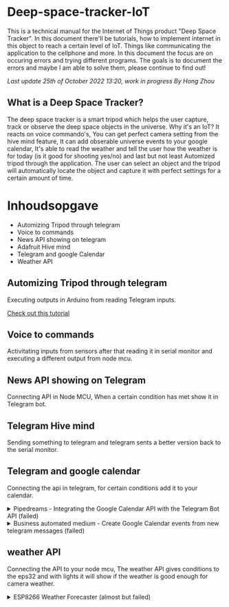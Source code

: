 # Deep-space-tracker-IoT
This is a technical manual for the Internet of Things product "Deep Space Tracker". In this document there'll be tutorials, how to implement internet in this object to reach a certain level of IoT. Things like communicating the application to the cellphone and more. In this document the focus are on occuring errors and trying different programs. The goals is to document the errors and maybe I am able to solve them, please continue to find out!

*Last update 25th of October 2022 13:20, work in progress*
*By Hong Zhou*

## What is a Deep Space Tracker?
The deep space tracker is a smart tripod which helps the user capture, track or observe the deep space objects in the universe. Why it's an IoT? It reacts on voice commando's, You can get perfect camera setting from the hive mind feature, It can add obserable universe events to your google calendar, It's able to read the weather and tell the user how the weather is for today (is it good for shooting yes/no) and last but not least Automized tripod through the application. The user can select an object and the tripod will automatically locate the object and capture it with perfect settings for a certain amount of time.

# Inhoudsopgave
- Automizing Tripod through telegram
- Voice to commands
- News API showing on telegram
- Adafruit Hive mind
- Telegram and google Calendar
- Weather API

## Automizing Tripod through telegram
Executing outputs in Arduino from reading Telegram inputs.

[Check out this tutorial](https://github.com/Hz-design/IoT_eps32_Telegram_outputs-Arduino-IDE-)

## Voice to commands 
Activitating inputs from sensors after that reading it in serial monitor and executing a different output from node mcu.

## News API showing on Telegram
Connecting API in Node MCU, When a certain condition has met show it in Telegram bot.

## Telegram Hive mind
Sending something to telegram and telegram sents a better version back to the serial monitor.

## Telegram and google calendar
Connecting the api in telegram, for certain conditions add it to your calendar.

<details>
  <summary>Pipedreams - Integrating the Google Calendar API with the Telegram Bot API (failed)</summary>
  
  ### Integrating the Google Calendar API with the Telegram Bot API
  1.  Click on [Pipedream](https://pipedream.com/apps/google-calendar/integrations/telegram-bot-api) for popular ways to connect google calendar and Telegram bot.
  2. Select Create Trigger > New messages update (instant)
  3. follow the instructions on creating a new Telegram bot
  
  ![Telegram_BotFather](https://user-images.githubusercontent.com/70894669/197772306-53215806-586d-4365-913a-bbbf970b44a8.gif)

  4. After generating your bot you'll gain acces to your bot token, place the token in the input form.
<img width="688" alt="Schermafbeelding 2022-10-25 om 14 34 51" src="https://user-images.githubusercontent.com/70894669/197774246-b68ce2ec-db14-48e3-b66a-15d86b3be0bb.png">

  5. type "/start" in your bot chat, after that you'll see a instant notification on your pipedreams window:
  <img width="778" alt="Schermafbeelding 2022-10-25 om 14 41 53" src="https://user-images.githubusercontent.com/70894669/197775754-d0d5a096-ea4f-4d49-b52e-be7eb3f56faf.png">

  6. Press on the "plus" button and add a step
  7. Search voor Google calendar and look for the "update event" action.
  8. Fill in your your own gmail.
  9. I made a new account on google to be an imposter for deep space tracker company.
  10. Made some appointments from for the calendar
  11. filled in the information
  <img width="725" alt="Schermafbeelding 2022-10-25 om 15 17 27" src="https://user-images.githubusercontent.com/70894669/197783487-f0e9bc4f-7faa-45a4-a11a-62fe38264d0d.png">
  12. got an error:
  <img width="1043" alt="Schermafbeelding 2022-10-25 om 15 16 01" src="https://user-images.githubusercontent.com/70894669/197783212-82a901fa-803e-4fd3-af52-c17b9a06360b.png">
  13. Not continuing on this programm, on to the next programm. I couldn't understand what went wrong. Couldn't find anything helpful on google..
<img width="695" alt="Schermafbeelding 2022-10-25 om 15 18 21" src="https://user-images.githubusercontent.com/70894669/197783700-495d4803-a7e6-425c-a855-a946b8ed90ad.png">
</details>

<details>
  <summary>Business automated medium - Create Google Calendar events from new telegram messages (failed)</summary>
  
### Create Google Calendar Events From New Telegram Messages
>[source](https://business-automated.medium.com/create-google-calendar-events-from-new-telegram-messages-4f5930f224aa)
  
1. Follow the instructions described at the [source](https://business-automated.medium.com/create-google-calendar-events-from-new-telegram-messages-4f5930f224aa)
2. An error occured it wouldn't connect and it's not giving me any feedback or what so ever.
<img width="1301" alt="Schermafbeelding 2022-10-25 om 15 32 22" src="https://user-images.githubusercontent.com/70894669/197787686-15bfcb16-a106-41c1-a1dd-49a92accd6e6.png">
3. After filling out the information: 
 <img width="443" alt="Schermafbeelding 2022-10-25 om 15 35 19" src="https://user-images.githubusercontent.com/70894669/197788165-9c31cd8c-b204-4a90-be81-5ac365241d79.png">
 <img width="1301" alt="Schermafbeelding 2022-10-25 om 15 32 22" src="https://user-images.githubusercontent.com/70894669/197788202-0b9df2cd-f636-46d8-9ceb-c5468cea0337.png">
It would stay on this screen for a long time so it seems like it's not working properly.
  
4. After that I tried deleting the inputs 'Full Moon', '25.10.2022', '26.10.2022' and it couldn't read the parameters:
<img width="803" alt="Schermafbeelding 2022-10-25 om 15 36 24" src="https://user-images.githubusercontent.com/70894669/197788533-6d1d3148-6823-467e-97ca-a2825c59216b.png">

So I stopped with this method and went on.

</details>

## weather API
Connecting the API to your node mcu, The weather API gives conditions to the eps32 and with lights it will show if the weather is good enough for camera weather.

<details>
  <summary>ESP8266 Weather Forecaster (almost but failed)</summary>

### Esp8266 Weather Forecaster
>[Source](https://randomnerdtutorials.com/esp8266-weather-forecaster/)
In this tutorial we'll use Open weather map API to generate lights on our leds. The goal is to eventually send the output back to Telegram.

#### Required parts
- [ESP8266](https://makeradvisor.com/tools/esp8266-esp-12e-nodemcu-wi-fi-development-board/)
- [4x LEDs](https://makeradvisor.com/tools/3mm-5mm-leds-kit-storage-box/)
- [4x Resistors](https://makeradvisor.com/tools/resistors-kits/)
- [Breadboard](https://makeradvisor.com/tools/mb-102-solderless-breadboard-830-points/)
- [Jumper wires](https://makeradvisor.com/tools/jumper-wires-kit-120-pieces/)
- [Adafruit LED](https://www.adafruit.com/product/1138?length=2)
  
1. Follow the steps at the [Source](https://randomnerdtutorials.com/esp8266-weather-forecaster/) Document. 
2. After completing the steps above, we're now going to install Arduino Json Library. follow these [steps](https://randomnerdtutorials.com/esp8266-weather-forecaster/#:~:text=Installing%20the%20ArduinoJson%20library)

>Error After uploading a The code on my board I get the following error

<img width="1613" alt="Schermafbeelding 2022-10-26 om 12 08 17" src="https://user-images.githubusercontent.com/70894669/198000265-df900776-7880-41e4-9c4f-01b06f747fd9.png">

• Apparantly my ArduinoJson version need to be updated, download this [file](https://github.com/bblanchon/ArduinoJson/archive/v5.13.5.zip) unpack your file rename it to: 'ArduinoJson' and overwrite every other version. After that make it a .zip file and include it in your Arduino library again, re-open your Arduino-Ide and the upload should be good now.


<img width="758" alt="Schermafbeelding 2022-10-26 om 12 24 06" src="https://user-images.githubusercontent.com/70894669/198002646-6271905c-4d0c-450d-8631-0c65ce6b444d.png">
• jsonBuffer still has a problem, I have installed the newest version but I can't fix the problem. jsonBuffer is a ArduinoJson version 5.0 class, it doesn't work on ArduinoJson version 6.0 - 6.19.3. 
After uninstalling the newer version (6.0+) and installing the .zip file the error has been fixed!

3. Now the code works withouth any problems it's time to combine the settings with a Adafruit led strip because I don't have the smaller lights.

4. Follow these steps: (How to command Individual LEDS within an RGB led strip using neopixel library)[https://www.sensingthecity.com/tutorial-how-to-command-individual-leds-within-an-rgb-led-strip-using-neopixel-library/)
  
<details>
  <summary> The code of commanding the individual LEDs </summary>
  
```
  /*
 * This tutorial is part of the course CPLN 571 - Sensing the City, at the University of Pennsylvania, taught by Dr. Allison Lassiter. It is also a part
 * of the final project of the class. It is based on the NeoPixel Library by AdaFruit.
 * 
 * In order to run this tutorial, you will need to install the AdaFruit NeoPixel library.
 */

#include <Adafruit_NeoPixel.h> // include the Neopixel Library in this Sketch

#define PIN 6 // This is the Arduino Pin controlling the LEDstrip.

#define NUMPIXELS 60 // Here, you are informing how many LEDs you have on your strip.
                     // You can also control only a part of the existing LEDs, if you wish.
                     // This strip has 60 LEDs, so I am informing this number.

/* 
 *  Remember that I keep annoying you whith capital IMPORTANT warnings? This next line is where it really matters.
 */

Adafruit_NeoPixel pixels = Adafruit_NeoPixel(NUMPIXELS, PIN, NEO_GRBW + NEO_KHZ800); // Here, you are specifying your strip,
                                                                                     // Let's go over the details:

/*
 * The command Adafruit_NeoPixel pixels assigns (inside the parenthesis, separated by commas (,)):
 * 1) the number of pixels you control, We have created the variable NUMPIXELS, so we can change this number more easily according to our need
 * 2) the PIN on the Arduino Board that sends the signal. In this case, we use PIN 06, as declared globally above
 * 3) The Type of LED flag. In this case, we have a RGB White LED, with 800Khz bitstream. You can check this out on the datasheet we linked above.
 * 
 * Please notice that your LEDs won't work if you do not get this line right. So, here are some tips for more recent fixtures:
 * 
 * NEO_KHZ800 will be common in most NeoPixel products with WS2812 LEDs. If you check the datasheet, of your strip, it should be under
 * data speed, or something similar.
 * NEO_KHZ400 will be preent in WS2811 LEDs. Again, check the datasheet to be sure.
 * 
 * NEO_GRB will be common in NeoPixel products
 * NEO_RGB will be common in Flora Pixel products.
 * 
 * REMEMBER, if yor LED is a RGB White, you have to add a W at the end of this code, so they will be either NEO_RGBW or NEO_GRBW 
 */

/*
 * OK, now let's start controlling the leds. The strip I am using has 60 LEDs. I want to control it in 6 groups of 10 LEDs, to make my life easier.
 * So, let's define the following arrays:
 */

int PXL1[] = {0,1,2,3,4,5,6,7,8,9}; // array controlling the first 10 LEDs. Please notice the "LED 0" is the first one, not "LED 1"
int PXL2[] = {10,11,12,13,14,15,16,17,18,19};
int PXL3[] = {20,21,22,23,24,25,26,27,28,29};
int PXL4[] = {30,31,32,33,34,35,36,37,38,39};
int PXL5[] = {40,41,42,43,44,45,46,47,48,49};
int PXL6[] = {50,51,52,53,54,55,56,57,58,59};

int delayval = 50; // Here we set a delaytime

void setup() {

  pixels.begin(); // This initializes the NeoPixel library.
}

void loop() {

  for(int i=0;i<10;i++){ // Since each array has 10 LEDs, we are going to turn them sequentially on using this index.

/*
 * Notice that the lines below are just setting up the color of each pixel. This is not yet the command to turn them on. The 
 * pixels.setPixelColor command is a very easy way to define the color of each pixel. The syntax is:
 * pixels.setPixelColor(x, pixels.Color(R,G,B)), where:
 * x = the pixel you want to define a color for. In this example, we are using the arrays we created for the 6 control groups, hence the PXL1[i] input.
 * R,G,B = the values of red, green, and blue on a RGB scale.
 */

pixels.setPixelColor(PXL1[i], pixels.Color(139,0,139)); // array number 1 is magenta
pixels.setPixelColor(PXL2[i], pixels.Color(255,255,0)); // array number 2 is yellow
pixels.setPixelColor(PXL3[i], pixels.Color(255,255,255)); // array number 3 is white
pixels.setPixelColor(PXL4[i], pixels.Color(0,255,0)); // array number 4 is green
pixels.setPixelColor(PXL5[i], pixels.Color(0,0,255)); // array number 5 is blue
pixels.setPixelColor(PXL6[i], pixels.Color(255,0,0)); // array number 6 is red

pixels.show(); // Okay, we have informed which colors we want. Now, it is time to flip the switch and let the magic happen. The pixels.show() command does that

delay(delayval); // Let's add a little delay here. So we can appreciate more the dynamic lighting we can do with this simple and cheap components.
}

    for(int i=10;i>-1;i--){  // Now, we are going to turn them off sequentially, so we can create a pulsing dynamic for each group

pixels.setPixelColor(PXL1[i], pixels.Color(0,0,0)); // The 0,0,0 values means that nothing is being turned on. So we repeat it for all groups.
pixels.setPixelColor(PXL2[i], pixels.Color(0,0,0));
pixels.setPixelColor(PXL3[i], pixels.Color(0,0,0));
pixels.setPixelColor(PXL4[i], pixels.Color(0,0,0));
pixels.setPixelColor(PXL5[i], pixels.Color(0,0,0));
pixels.setPixelColor(PXL6[i], pixels.Color(0,0,0));

pixels.show(); // Again, we have only defined the colors above, remember we must instruct the Arduino to show what we came up with.

delay(delayval); // Another delay, to make the presentation consistent.

/*
 * You are done. Upload the code and see if you like it.
 */

}

}
```
  
  </details>

5. First I changed the code to see if it's working and if changing it to the right amount of LEDs.

<details>
  <summary> Open for the code </summary>
  
  ```
  /*
 * This tutorial is part of the course CPLN 571 - Sensing the City, at the University of Pennsylvania, taught by Dr. Allison Lassiter. It is also a part
 * of the final project of the class. It is based on the NeoPixel Library by AdaFruit.
 * 
 * In order to run this tutorial, you will need to install the AdaFruit NeoPixel library.
 */

#include <Adafruit_NeoPixel.h> // include the Neopixel Library in this Sketch

#define PIN D5 // This is the Arduino Pin controlling the LEDstrip.

#define NUMPIXELS 14 // Here, you are informing how many LEDs you have on your strip.
                     // You can also control only a part of the existing LEDs, if you wish.
                     // This strip has 60 LEDs, so I am informing this number.

/* 
 *  Remember that I keep annoying you whith capital IMPORTANT warnings? This next line is where it really matters.
 */

Adafruit_NeoPixel pixels = Adafruit_NeoPixel(NUMPIXELS, PIN, NEO_GRBW + NEO_KHZ400); // Here, you are specifying your strip,
                                                                                     // Let's go over the details:

/*
 * The command Adafruit_NeoPixel pixels assigns (inside the parenthesis, separated by commas (,)):
 * 1) the number of pixels you control, We have created the variable NUMPIXELS, so we can change this number more easily according to our need
 * 2) the PIN on the Arduino Board that sends the signal. In this case, we use PIN 06, as declared globally above
 * 3) The Type of LED flag. In this case, we have a RGB White LED, with 800Khz bitstream. You can check this out on the datasheet we linked above.
 * 
 * Please notice that your LEDs won't work if you do not get this line right. So, here are some tips for more recent fixtures:
 * 
 * NEO_KHZ800 will be common in most NeoPixel products with WS2812 LEDs. If you check the datasheet, of your strip, it should be under
 * data speed, or something similar.
 * NEO_KHZ400 will be preent in WS2811 LEDs. Again, check the datasheet to be sure.
 * 
 * NEO_GRB will be common in NeoPixel products
 * NEO_RGB will be common in Flora Pixel products.
 * 
 * REMEMBER, if yor LED is a RGB White, you have to add a W at the end of this code, so they will be either NEO_RGBW or NEO_GRBW 
 */

/*
 * OK, now let's start controlling the leds. The strip I am using has 60 LEDs. I want to control it in 6 groups of 10 LEDs, to make my life easier.
 * So, let's define the following arrays:
 */

int PXL1[] = {0,1,2,3,4,5,6,7,8,9}; // array controlling the first 10 LEDs. Please notice the "LED 0" is the first one, not "LED 1"
int PXL2[] = {10,11,12,13};

int delayval = 50; // Here we set a delaytime

void setup() {

  pixels.begin(); // This initializes the NeoPixel library.
}

void loop() {

  for(int i=0;i<1;i++){ // Since each array has 10 LEDs, we are going to turn them sequentially on using this index.

/*
 * Notice that the lines below are just setting up the color of each pixel. This is not yet the command to turn them on. The 
 * pixels.setPixelColor command is a very easy way to define the color of each pixel. The syntax is:
 * pixels.setPixelColor(x, pixels.Color(R,G,B)), where:
 * x = the pixel you want to define a color for. In this example, we are using the arrays we created for the 6 control groups, hence the PXL1[i] input.
 * R,G,B = the values of red, green, and blue on a RGB scale.
 */

pixels.setPixelColor(PXL1[i], pixels.Color(139,0,139)); // array number 1 is magenta
pixels.setPixelColor(PXL2[i], pixels.Color(255,255,0)); // array number 2 is yellow

pixels.show(); // Okay, we have informed which colors we want. Now, it is time to flip the switch and let the magic happen. The pixels.show() command does that

delay(delayval); // Let's add a little delay here. So we can appreciate more the dynamic lighting we can do with this simple and cheap components.
}

    for(int i=1;i>-1;i--){  // Now, we are going to turn them off sequentially, so we can create a pulsing dynamic for each group

pixels.setPixelColor(PXL1[i], pixels.Color(0,0,0)); // The 0,0,0 values means that nothing is being turned on. So we repeat it for all groups.
pixels.setPixelColor(PXL2[i], pixels.Color(0,0,0));

pixels.show(); // Again, we have only defined the colors above, remember we must instruct the Arduino to show what we came up with.

delay(delayval); // Another delay, to make the presentation consistent.

/*
 * You are done. Upload the code and see if you like it.
 */

}

}

```
</details>
    

6. Now the code is flicking it's first and last Led. Time to change some settings. The reason why it was flicking was because I changed the 10 in 1 in this code ` for(int i=1;i>-10;i--){ ` .
  
7. Now I reïntegrated it and it works like normal changing the light every 800 ticks.
  
  
<details>
    <summary> Code renewd </summary>
  
    
```
  
    /*
 * This tutorial is part of the course CPLN 571 - Sensing the City, at the University of Pennsylvania, taught by Dr. Allison Lassiter. It is also a part
 * of the final project of the class. It is based on the NeoPixel Library by AdaFruit.
 * 
 * In order to run this tutorial, you will need to install the AdaFruit NeoPixel library.
 */

#include <Adafruit_NeoPixel.h> // include the Neopixel Library in this Sketch

#define PIN D5 // This is the Arduino Pin controlling the LEDstrip.

#define NUMPIXELS 14 // Here, you are informing how many LEDs you have on your strip.
                     // You can also control only a part of the existing LEDs, if you wish.
                     // This strip has 60 LEDs, so I am informing this number.

/* 
 *  Remember that I keep annoying you whith capital IMPORTANT warnings? This next line is where it really matters.
 */

Adafruit_NeoPixel pixels = Adafruit_NeoPixel(NUMPIXELS, PIN, NEO_GRBW + NEO_KHZ400); // Here, you are specifying your strip,
                                                                                     // Let's go over the details:

/*
 * The command Adafruit_NeoPixel pixels assigns (inside the parenthesis, separated by commas (,)):
 * 1) the number of pixels you control, We have created the variable NUMPIXELS, so we can change this number more easily according to our need
 * 2) the PIN on the Arduino Board that sends the signal. In this case, we use PIN 06, as declared globally above
 * 3) The Type of LED flag. In this case, we have a RGB White LED, with 800Khz bitstream. You can check this out on the datasheet we linked above.
 * 
 * Please notice that your LEDs won't work if you do not get this line right. So, here are some tips for more recent fixtures:
 * 
 * NEO_KHZ800 will be common in most NeoPixel products with WS2812 LEDs. If you check the datasheet, of your strip, it should be under
 * data speed, or something similar.
 * NEO_KHZ400 will be preent in WS2811 LEDs. Again, check the datasheet to be sure.
 * 
 * NEO_GRB will be common in NeoPixel products
 * NEO_RGB will be common in Flora Pixel products.
 * 
 * REMEMBER, if yor LED is a RGB White, you have to add a W at the end of this code, so they will be either NEO_RGBW or NEO_GRBW 
 */

/*
 * OK, now let's start controlling the leds. The strip I am using has 60 LEDs. I want to control it in 6 groups of 10 LEDs, to make my life easier.
 * So, let's define the following arrays:
 */

int PXL1[] = {0,1,2,3,4,5,6,7,8,9}; // array controlling the first 10 LEDs. Please notice the "LED 0" is the first one, not "LED 1"
int PXL2[] = {10,11,12,13};

int delayval = 800; // Here we set a delaytime

void setup() {

  pixels.begin(); // This initializes the NeoPixel library.
}

void loop() {

  for(int i=0;i<10;i++){ // Since each array has 10 LEDs, we are going to turn them sequentially on using this index.

/*
 * Notice that the lines below are just setting up the color of each pixel. This is not yet the command to turn them on. The 
 * pixels.setPixelColor command is a very easy way to define the color of each pixel. The syntax is:
 * pixels.setPixelColor(x, pixels.Color(R,G,B)), where:
 * x = the pixel you want to define a color for. In this example, we are using the arrays we created for the 6 control groups, hence the PXL1[i] input.
 * R,G,B = the values of red, green, and blue on a RGB scale.
 */

pixels.setPixelColor(PXL1[i], pixels.Color(139,0,139)); // array number 1 is magenta
pixels.setPixelColor(PXL2[i], pixels.Color(255,255,0)); // array number 2 is yellow

pixels.show(); // Okay, we have informed which colors we want. Now, it is time to flip the switch and let the magic happen. The pixels.show() command does that

delay(delayval); // Let's add a little delay here. So we can appreciate more the dynamic lighting we can do with this simple and cheap components.
}

    for(int i=1;i>-10;i--){  // Now, we are going to turn them off sequentially, so we can create a pulsing dynamic for each group

pixels.setPixelColor(PXL1[i], pixels.Color(0,0,0)); // The 0,0,0 values means that nothing is being turned on. So we repeat it for all groups.
pixels.setPixelColor(PXL2[i], pixels.Color(0,0,0));

pixels.show(); // Again, we have only defined the colors above, remember we must instruct the Arduino to show what we came up with.

delay(delayval); // Another delay, to make the presentation consistent.

/*
 * You are done. Upload the code and see if you like it.
 */

}

}
    
```
    
</details>
    
It should now look something like this:
![IMG_0762](https://user-images.githubusercontent.com/70894669/198155080-096b8caf-366e-4a1d-a046-8c6e4c1c6f07.png)
    
8. We're going to change the code: `pixels.setPixelColor(PXL1[i], pixels.Color(139,0,139)); // array number 1 is magenta
pixels.setPixelColor(PXL2[i], pixels.Color(255,255,0)); // array number 2 is yellow `
                         
into ` pixels.setPixelColor(PXL1[1], pixels.Color(139,0,139)); // array number 1 is magenta
pixels.setPixelColor(PXL1[2], pixels.Color(255,255,0)); // array number 2 is yellow
pixels.setPixelColor(PXL1[3], pixels.Color(139,0,139)); // array number 1 is magenta
pixels.setPixelColor(PXL1[4], pixels.Color(255,255,0)); // array number 2 is yellow `.

Now select the color of your wish and change the value's `(000,0,000)`. You can select the colors of the tutorial earlier.
- Blue for **Rain**. `(0,0,255)`
- Green for **Clear Sky**. `(0,255,0)`
- White for **Snow**. `(255,255,255)`
- Yellow for **Hail**. `(255,255,0)`
    
The for loop should be looking like this:
    
<details>
    <summary> Open for the void loop </summary>
    
```
void loop() {

  for(int i=0;i<4;i++){ // Since each array has 10 LEDs, we are going to turn them sequentially on using this index.

/*
 * Notice that the lines below are just setting up the color of each pixel. This is not yet the command to turn them on. The 
 * pixels.setPixelColor command is a very easy way to define the color of each pixel. The syntax is:
 * pixels.setPixelColor(x, pixels.Color(R,G,B)), where:
 * x = the pixel you want to define a color for. In this example, we are using the arrays we created for the 6 control groups, hence the PXL1[i] input.
 * R,G,B = the values of red, green, and blue on a RGB scale.
 */
 
pixels.setPixelColor(PXL1[1], pixels.Color(0,0,255)); // array number 1 is blue for Rain
pixels.setPixelColor(PXL1[2], pixels.Color(255,255,0)); // array number 2 is yellow for Hail
pixels.setPixelColor(PXL1[3], pixels.Color(0,255,0)); // array number 3 is green for Clear Sky
pixels.setPixelColor(PXL1[4], pixels.Color(255,255,255)); // array number 4 is white for Snow

pixels.show(); // Okay, we have informed which colors we want. Now, it is time to flip the switch and let the magic happen. The pixels.show() command does that

delay(delayval); // Let's add a little delay here. So we can appreciate more the dynamic lighting we can do with this simple and cheap components.
}

    for(int i=1;i>-4;i--){  // Now, we are going to turn them off sequentially, so we can create a pulsing dynamic for each group
pixels.setPixelColor(PXL1[1], pixels.Color(0,0,0)); // array number 1 is blue for Rain
pixels.setPixelColor(PXL1[2], pixels.Color(0,0,0)); // array number 2 is yellow for Hail
pixels.setPixelColor(PXL1[3], pixels.Color(0,0,0)); // array number 3 is green for Clear Sky
pixels.setPixelColor(PXL1[4], pixels.Color(0,0,0)); // array number 4 is white for Snow

pixels.show(); // Again, we have only defined the colors above, remember we must instruct the Arduino to show what we came up with.

delay(delayval); // Another delay, to make the presentation consistent.

/*
 * You are done. Upload the code and see if you like it.
 */

}
```
  
</details>
  
> Error occured the colors are not correctly displayed
  
9. Change the code to `for(int i=1;i>-3;i--)` and start with the array from [0] to [3] instead of [0] to [4].
 
> Error the colors where still not correct
10. Change the code `Adafruit_NeoPixel pixels = Adafruit_NeoPixel(NUMPIXELS, PIN, NEO_GRBw + NEO_KHZ800);` into `Adafruit_NeoPixel pixels = Adafruit_NeoPixel(NUMPIXELS, PIN, NEO_GRB + NEO_KHZ400);`.

### Implementing this code with Weather forecaster code
  
1. Changing the code ```digitalWrite(rainLed,HIGH);
      digitalWrite(clearLed,LOW);
      digitalWrite(snowLed,LOW);
      digitalWrite(hailLed,LOW); ```
   to  ```pixels.setPixelColor(rainLed, pixels.Color(0,0,255)); // Turning rainLed blue
      pixels.setPixelColor(clearLed, pixels.Color(0,0,0)); // Turning clearLed off
      pixels.setPixelColor(snowLed, pixels.Color(0,0,0)); // Turning snowLed off
      pixels.setPixelColor(hailLed, pixels.Color(0,0,0)); // Turning hailLed off ```
2. Repeat at the other diffDataActions (representing data).
  
3. After that upload the sketch
  
<details>
  <summary> "Final Sketch" </summary>

```
/*
  * Author: Emmanuel Odunlade 
  * Complete Project Details https://randomnerdtutorials.com
  */
  
#include <ArduinoJson.h>
#include <ESP8266WiFi.h>
#include <WiFiClient.h>
#include <Adafruit_NeoPixel.h>

// Which pin on the Arduino is connected to the NeoPixels?
#define PIN D5  // On Trinket or Gemma, suggest changing this to 1

// How many NeoPixels are attached to the Arduino?
#define NUMPIXELS 14  // Popular NeoPixel ring size

Adafruit_NeoPixel pixels = Adafruit_NeoPixel(NUMPIXELS, PIN, NEO_GRB + NEO_KHZ400);

// Replace with your SSID and password details
char ssid[] = "YOUR_SSID_NAME";        
char pass[] = "PASSWORD_OF_SSID";   

WiFiClient client;

// Open Weather Map API server name
const char server[] = "api.openweathermap.org";

// Replace the next line to match your city and 2 letter country code
String nameOfCity = "PLACE,LANDCODE"; 
// How your nameOfCity variable would look like for Lagos on Nigeria
//String nameOfCity = "Lagos,NG"; 

// Replace the next line with your API Key
String apiKey = "YOUR_API_KEY"; 

String text;

int jsonend = 0;
boolean startJson = false;
int status = WL_IDLE_STATUS;

int rainLed = 0;  // Indicates rain
int clearLed = 1; // Indicates clear sky or sunny
int snowLed = 2;  // Indicates snow
int hailLed = 3;  // Indicates hail



#define JSON_BUFF_DIMENSION 2500

unsigned long lastConnectionTime = 10 * 60 * 1000;     // last time you connected to the server, in milliseconds
const unsigned long postInterval = 10 * 60 * 1000;  // posting interval of 10 minutes  (10L * 1000L; 10 seconds delay for testing)

void setup() {
  pixels.begin();
  Serial.begin(9600);
  
  text.reserve(JSON_BUFF_DIMENSION);
  
  WiFi.begin(ssid,pass);
  Serial.println("connecting");
  while (WiFi.status() != WL_CONNECTED) {
    delay(500);
    Serial.print(".");
  }
  Serial.println("WiFi Connected");
  printWiFiStatus();
}

void loop() { 
  //OWM requires 10mins between request intervals
  //check if 10mins has passed then conect again and pull
  if (millis() - lastConnectionTime > postInterval) {
    // note the time that the connection was made:
    lastConnectionTime = millis();
    makehttpRequest();
  }
}

// print Wifi status
void printWiFiStatus() {
  // print the SSID of the network you're attached to:
  Serial.print("SSID: ");
  Serial.println(WiFi.SSID());

  // print your WiFi shield's IP address:
  IPAddress ip = WiFi.localIP();
  Serial.print("IP Address: ");
  Serial.println(ip);

  // print the received signal strength:
  long rssi = WiFi.RSSI();
  Serial.print("signal strength (RSSI):");
  Serial.print(rssi);
  Serial.println(" dBm");
}

// to request data from OWM
void makehttpRequest() {
  // close any connection before send a new request to allow client make connection to server
  client.stop();

  // if there's a successful connection:
  if (client.connect(server, 80)) {
    // Serial.println("connecting...");
    // send the HTTP PUT request:
    client.println("GET /data/2.5/forecast?q=" + nameOfCity + "&APPID=" + apiKey + "&mode=json&units=metric&cnt=2 HTTP/1.1");
    client.println("Host: api.openweathermap.org");
    client.println("User-Agent: ArduinoWiFi/1.1");
    client.println("Connection: close");
    client.println();
    
    unsigned long timeout = millis();
    while (client.available() == 0) {
      if (millis() - timeout > 5000) {
        Serial.println(">>> Client Timeout !");
        client.stop();
        return;
      }
    }
    
    char c = 0;
    while (client.available()) {
      c = client.read();
      // since json contains equal number of open and close curly brackets, this means we can determine when a json is completely received  by counting
      // the open and close occurences,
      //Serial.print(c);
      if (c == '{') {
        startJson = true;         // set startJson true to indicate json message has started
        jsonend++;
      }
      if (c == '}') {
        jsonend--;
      }
      if (startJson == true) {
        text += c;
      }
      // if jsonend = 0 then we have have received equal number of curly braces 
      if (jsonend == 0 && startJson == true) {
        parseJson(text.c_str());  // parse c string text in parseJson function
        text = "";                // clear text string for the next time
        startJson = false;        // set startJson to false to indicate that a new message has not yet started
      }
    }
  }
  else {
    // if no connction was made:
    Serial.println("connection failed");
    return;
  }
}

//to parse json data recieved from OWM
void parseJson(const char * jsonString) {
  //StaticJsonBuffer<4000> jsonBuffer;
  const size_t bufferSize = 2*JSON_ARRAY_SIZE(1) + JSON_ARRAY_SIZE(2) + 4*JSON_OBJECT_SIZE(1) + 3*JSON_OBJECT_SIZE(2) + 3*JSON_OBJECT_SIZE(4) + JSON_OBJECT_SIZE(5) + 2*JSON_OBJECT_SIZE(7) + 2*JSON_OBJECT_SIZE(8) + 720;
  DynamicJsonBuffer jsonBuffer(bufferSize);

  // FIND FIELDS IN JSON TREE
  JsonObject& root = jsonBuffer.parseObject(jsonString);
  if (!root.success()) {
    Serial.println("parseObject() failed");
    return;
  }

  JsonArray& list = root["list"];
  JsonObject& nowT = list[0];
  JsonObject& later = list[1];

  // including temperature and humidity for those who may wish to hack it in
  
  String city = root["city"]["name"];
  
  float tempNow = nowT["main"]["temp"];
  float humidityNow = nowT["main"]["humidity"];
  String weatherNow = nowT["weather"][0]["description"];

  float tempLater = later["main"]["temp"];
  float humidityLater = later["main"]["humidity"];
  String weatherLater = later["weather"][0]["description"];

  // checking for four main weather possibilities
  diffDataAction(weatherNow, weatherLater, "clear");
  diffDataAction(weatherNow, weatherLater, "rain");
  diffDataAction(weatherNow, weatherLater, "snow");
  diffDataAction(weatherNow, weatherLater, "hail");
  
  Serial.println();
}

//representing the data
void diffDataAction(String nowT, String later, String weatherType) {
  int indexNow = nowT.indexOf(weatherType);
  int indexLater = later.indexOf(weatherType);
  // if weather type = rain, if the current weather does not contain the weather type and the later message does, send notification
  if (weatherType == "rain") { 
    if (indexNow == -1 && indexLater != -1) {
      pixels.setPixelColor(rainLed, pixels.Color(0,0,255)); // Turning rainLed blue
      pixels.setPixelColor(clearLed, pixels.Color(0,0,0)); // Turning clearLed off
      pixels.setPixelColor(snowLed, pixels.Color(0,0,0)); // Turning snowLed off
      pixels.setPixelColor(hailLed, pixels.Color(0,0,0)); // Turning hailLed off
      Serial.println("Oh no! It is going to " + weatherType + " later! Predicted " + later);
    }
  }
  // for snow
  else if (weatherType == "snow") {
    if (indexNow == -1 && indexLater != -1) {
      pixels.setPixelColor(rainLed, pixels.Color(0,0,0)); // Turning rainLed off
      pixels.setPixelColor(clearLed, pixels.Color(0,0,0)); // Turning clearLed off
      pixels.setPixelColor(snowLed, pixels.Color(255,255,255)); // Turning snowLed white
      pixels.setPixelColor(hailLed, pixels.Color(0,0,0)); // Turning hailLed off
      Serial.println("Oh no! It is going to " + weatherType + " later! Predicted " + later);
    }
    
  }
  // can't remember last time I saw hail anywhere but just in case
  else if (weatherType == "hail") { 
   if (indexNow == -1 && indexLater != -1) {
      pixels.setPixelColor(rainLed, pixels.Color(0,0,0)); // Turning rainLed off
      pixels.setPixelColor(clearLed, pixels.Color(0,0,0)); // Turning clearLed off
      pixels.setPixelColor(snowLed, pixels.Color(0,0,0)); // Turning snowLed off
      pixels.setPixelColor(hailLed, pixels.Color(255,255,0)); // Turning hailLed yellow
      Serial.println("Oh no! It is going to " + weatherType + " later! Predicted " + later);
   }

  }
  // for clear sky, if the current weather does not contain the word clear and the later message does, send notification that it will be sunny later
  else {
    if (indexNow == -1 && indexLater != -1) {
      Serial.println("It is going to be sunny later! Predicted " + later);
      pixels.setPixelColor(rainLed, pixels.Color(0,0,0)); // Turning rainLed off
      pixels.setPixelColor(clearLed, pixels.Color(0,255,0)); // Turning clearLed green
      pixels.setPixelColor(snowLed, pixels.Color(0,0,0)); // Turning snowLed off
      pixels.setPixelColor(hailLed, pixels.Color(0,0,0)); // Turning hailLed off
    }
  }
}
  
```

</details>
                       
> Weirdly enough the Serial monitor doesn't show just a certain amount of response, While it's connected to my iphone hotspot:
<img width="847" alt="Schermafbeelding 2022-10-27 om 01 40 26" src="https://user-images.githubusercontent.com/70894669/198158790-83e32577-6cd3-45c7-bb72-fdf1a3885088.png">
  
This is the final result of Led strip, It displays 4 colors each representing different weather conditions. It should be only showing one color, but the ESP8266 is not giving any response.. 
![IMG_0763](https://user-images.githubusercontent.com/70894669/198159754-db928ffe-3e9c-4054-a3be-99b68d449245.png)

> The Arduino is only giving this kind of response after pressing RST button not much of a help..
<img width="1630" alt="Schermafbeelding 2022-10-27 om 01 53 44" src="https://user-images.githubusercontent.com/70894669/198160056-65b39941-a271-4276-9e84-05e8b983b675.png">
  
I couldn't find a clear solution so this is where it stops sadly..

http://api.openweathermap.org/data/2.5/forecast?q=veenendaal,NL&APPID=fb374c0f8a61e457e8aacae341bede30&mode

</details>

